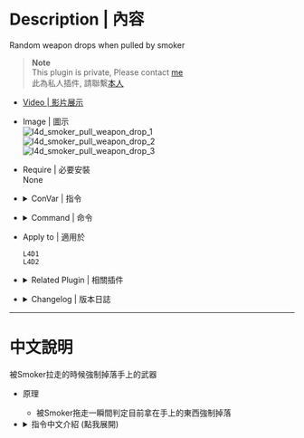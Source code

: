 # Description | 內容
Random weapon drops when pulled by smoker

> __Note__ <br/>
This plugin is private, Please contact [me](https://github.com/fbef0102/Game-Private_Plugin#私人插件列表-private-plugins-list)<br/>
此為私人插件, 請聯繫[本人](https://github.com/fbef0102/Game-Private_Plugin#私人插件列表-private-plugins-list)

* [Video | 影片展示](https://youtu.be/FWDx7Tge86M)

* Image | 圖示
	<br/>![l4d_smoker_pull_weapon_drop_1](image/l4d_smoker_pull_weapon_drop_1.gif)
	<br/>![l4d_smoker_pull_weapon_drop_2](image/l4d_smoker_pull_weapon_drop_2.gif)
	<br/>![l4d_smoker_pull_weapon_drop_3](image/l4d_smoker_pull_weapon_drop_3.gif)

* Require | 必要安裝
<br/>None

* <details><summary>ConVar | 指令</summary>

	* cfg/sourcemod/l4d_smoker_pull_weapon_drop.cfg
		```php
		// 0=Plugin off, 1=Plugin on.
		l4d_smoker_pull_weapon_drop_enable "1"

		// Drop survivor weapon when 0=Grabbed, 1=Pulled.
		l4d_smoker_pull_weapon_drop_type "0"

		// Which weapon drpps 0=Current, 1=Random slot.
		l4d_smoker_pull_weapon_drop_which "0"

		// Probability to drop weapon.
		l4d_smoker_pull_weapon_drop_probability "100"
		```
</details>

* <details><summary>Command | 命令</summary>
	
	None
</details>

* Apply to | 適用於
	```
	L4D1
	L4D2
	```

* <details><summary>Related Plugin | 相關插件</summary>

	1. [l4d2_smoker_toxic](/L4D_插件/Smoker_舌頭/l4d2_smoker_toxic): Adds a lot of abilities and powers to the smoker in order to spread its poison gas
		> 增強Smoker，賦予多種超能力成為毒性的化學兵器
</details>

* <details><summary>Changelog | 版本日誌</summary>

	* v1.0
		* Initial Release
</details>

- - - -
# 中文說明
被Smoker拉走的時候強制掉落手上的武器

* 原理
	* 被Smoker拖走一瞬間判定目前拿在手上的東西強制掉落

* <details><summary>指令中文介紹 (點我展開)</summary>

	* cfg/sourcemod/l4d_smoker_pull_weapon_drop.cfg
		```php
		// 0=關閉插件, 1=啟動插件
		l4d_smoker_pull_weapon_drop_enable "1"

		// 0=被舌頭抓住時掉落武器 (這時候人類還能開槍還擊), 1=被舌頭拖走時掉落武器.
		l4d_smoker_pull_weapon_drop_type "0"

		// 0=目前的武器掉落, 1=身上隨機的欄位武器或物品掉落.
		l4d_smoker_pull_weapon_drop_which "0"

		// 掉落機率 [1-100]%
		l4d_smoker_pull_weapon_drop_probability "100"
		```
</details>